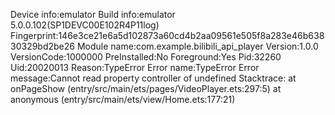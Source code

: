 Device info:emulator
Build info:emulator 5.0.0.102(SP1DEVC00E102R4P11log)
Fingerprint:146e3ce21e6a5d102873a60cd4b2aa09561e505f8a283e46b63830329bd2be26
Module name:com.example.bilibili_api_player
Version:1.0.0
VersionCode:1000000
PreInstalled:No
Foreground:Yes
Pid:32260
Uid:20020013
Reason:TypeError
Error name:TypeError
Error message:Cannot read property controller of undefined
Stacktrace:
    at onPageShow (entry/src/main/ets/pages/VideoPlayer.ets:297:5)
    at anonymous (entry/src/main/ets/view/Home.ets:177:21)
